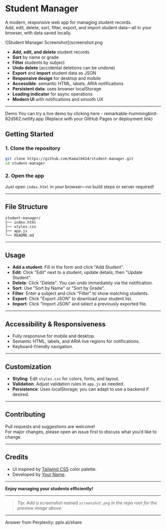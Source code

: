 # Student Manager

A modern, responsive web app for managing student records.  
Add, edit, delete, sort, filter, export, and import student data—all in your browser, with data saved locally.

![Student Manager Screenshot](screenshot.png

- **Add, edit, and delete** student records
- **Sort** by name or grade
- **Filter** students by subject
- **Undo delete** (accidental deletions can be undone)
- **Export** and **import** student data as JSON
- **Responsive design** for desktop and mobile
- **Accessible**: semantic HTML, labels, ARIA notifications
- **Persistent data**: uses browser localStorage
- **Loading indicator** for async operations
- **Modern UI** with notifications and smooth UX


---
Demo
You can try a live demo by clicking here - remarkable-hummingbird-82d562.netlify.app
(Replace with your GitHub Pages or deployment link)

## Getting Started

### 1. Clone the repository

```bash
git clone https://github.com/Kamal0414/student-manager.git
cd student-manager
```

### 2. Open the app

Just open `index.html` in your browser—no build steps or server required!

---

## File Structure

```
student-manager/
├── index.html
├── styles.css
├── app.js
└── README.md
```

---

## Usage

- **Add a student**: Fill in the form and click "Add Student".
- **Edit**: Click "Edit" next to a student, update details, then "Update Student".
- **Delete**: Click "Delete". You can undo immediately via the notification.
- **Sort**: Use "Sort by Name" or "Sort by Grade".
- **Filter**: Enter a subject and click "Filter" to show matching students.
- **Export**: Click "Export JSON" to download your student list.
- **Import**: Click "Import JSON" and select a previously exported file.

---

## Accessibility & Responsiveness

- Fully responsive for mobile and desktop.
- Semantic HTML, labels, and ARIA live regions for notifications.
- Keyboard-friendly navigation.

---

## Customization

- **Styling**: Edit `styles.css` for colors, fonts, and layout.
- **Validation**: Adjust validation rules in `app.js` as needed.
- **Persistence**: Uses localStorage; you can adapt to use a backend if desired.

---

## Contributing

Pull requests and suggestions are welcome!  
For major changes, please open an issue first to discuss what you’d like to change.


---

## Credits

- UI inspired by [Tailwind CSS](https://tailwindcss.com/) color palette.
- Developed by [Your Name](https://github.com/your-username).

---

**Enjoy managing your students efficiently!**

---

> _Tip: Add a screenshot named `screenshot.png` in the repo root for the preview image above._

---
Answer from Perplexity: pplx.ai/share
